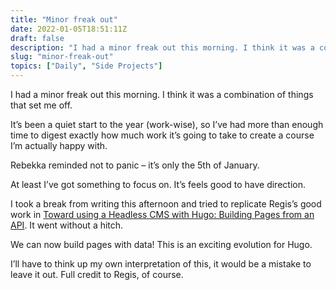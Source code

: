 ```yaml
---
title: "Minor freak out"
date: 2022-01-05T18:51:11Z
draft: false
description: "I had a minor freak out this morning. I think it was a combination of things that set me off."
slug: "minor-freak-out"
topics: ["Daily", "Side Projects"]
---
```


I had a minor freak out this morning. I think it was a combination of things that set me off. 

It’s been a quiet start to the year (work-wise), so I’ve had more than enough time to digest exactly how much work it’s going to take to create a course I’m actually happy with.

Rebekka reminded not to panic – it’s only the 5th of January.  

At least I’ve got something to focus on. It’s feels good to have direction.

I took a break from writing this afternoon and tried to replicate Regis’s good work in [Toward using a Headless CMS with Hugo: Building Pages from an API](https://www.thenewdynamic.com/article/toward-using-a-headless-cms-with-hugo-part-2-building-from-remote-api/). It went without a hitch.

We can now build pages with data! This is an exciting evolution for Hugo. 

I’ll have to think up my own interpretation of this, it would be a mistake to leave it out. Full credit to Regis, of course.
